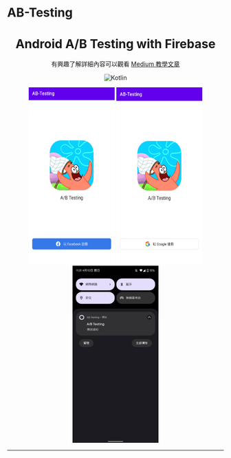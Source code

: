 # AB-Testing
# <div align="center" >Android A/B Testing with Firebase</div>

<div align="center">

有興趣了解詳細內容可以觀看 <a href="https://medium.com/@rogerchang7904/android-a-b-testing-with-firebase-63e877aa49bf">Medium 教學文章</a>
  
![Kotlin](https://img.shields.io/badge/Kotlin-Language-purple?logo=Kotlin)
<br />
</div>

<div align="center">
  <img src="docs/ui1.png" width="200" height="412"/>
  <img src="docs/ui2.png" width="200" height="412"/>
  <img src="docs/ui3.jpg" width="200" height="412"/>
</div>

***
